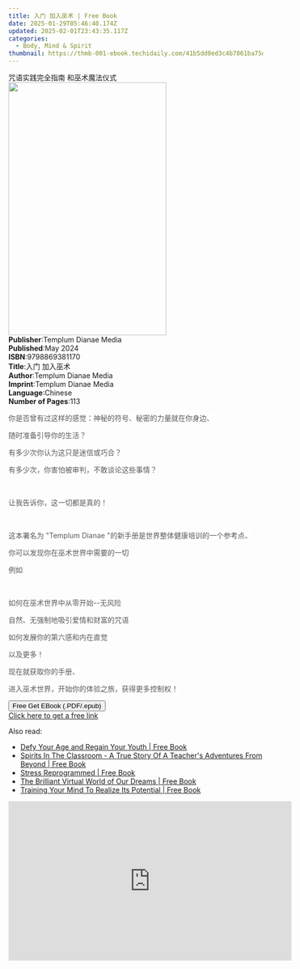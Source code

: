 ```yaml
---
title: 入门 加入巫术 | Free Book
date: 2025-01-29T05:46:40.174Z
updated: 2025-02-01T23:43:35.117Z
categories:
  - Body, Mind & Spirit
thumbnail: https://thmb-001-ebook.techidaily.com/41b5dd0ed3c4b7861ba75db0f6c83f925b23de36c5d662f8e0c3b727a2cb9dad.jpg
---
```

<main id="book-container">
  <div class="flex flex-col">
    <div class="book-brief flex-1 py-6 px-4 sm:p-6 md:py-10 md:px-8">
      <!-- brief-->
      <div class="book-brief-main">咒语实践完全指南 和巫术魔法仪式</div>
    </div>
    <div
      class="book-meta-info flex-1 grid gap-4 col-start-1 col-end-3 row-start-1 sm:mb-6 sm:grid-cols-4 lg:gap-6 lg:col-start-2 lg:row-end-6 lg:row-span-6 lg:mb-0"
    >
      <div
        class="book-meta-info-left place-content-center mt-4 p-4 text-sm leading-6 col-start-2 col-span-2 dark:text-slate-400"
      >
        <img
          class="w-full h-500 object-cover rounded-lg sm:h-255 sm:col-span-2 lg:col-span-full"
          src="https://img-001-ebook.techidaily.com/09aed5570fec8555a85968963364fc657af273d640b9efb648de7848cb142f29.jpg"
          alt=""
          width="312"
          height="500"
        />
      </div>
      <div
        class="book-meta-info-right mt-2 col-start-1 row-start-2 col-span-3 self-center"
      >
        <!-- meta data  -->
        <div class="flex flex-col px-4 md:px-8">
          <div class="flex-1">
            <strong>Publisher</strong>:<span class="px-2"
              >Templum Dianae Media</span
            >
          </div>
          <div class="flex-1">
            <strong>Published</strong>:<span class="px-2">May 2024</span>
          </div>
          <div class="flex-1">
            <strong>ISBN</strong>:<span class="px-2">9798869381170</span>
          </div>
          <div class="flex-1">
            <strong>Title</strong>:<span class="px-2">入门 加入巫术</span>
          </div>
          <div class="flex-1">
            <strong>Author</strong>:<span class="px-2"
              >Templum Dianae Media</span
            >
          </div>
          <div class="flex-1">
            <strong>Imprint</strong>:<span class="px-2"
              >Templum Dianae Media</span
            >
          </div>
          <div class="flex-1">
            <strong>Language</strong>:<span class="px-2">Chinese</span>
          </div>
          <div class="flex-1">
            <strong>Number of Pages</strong>:<span class="px-2">113</span>
          </div>
        </div>
      </div>
    </div>
    <div class="book-description flex-1 py-6 px-4 sm:p-6 md:py-10 md:px-8">
      <div class="book-description-main">
        <div accordion-content="" id="description">
          <p>
            <span
              style="
                color: rgb(89, 89, 89);
                background-color: rgb(255, 255, 255);
              "
              >你是否曾有过这样的感觉：神秘的符号、秘密的力量就在你身边、</span
            >
          </p>
          <p>
            <span
              style="
                color: rgb(89, 89, 89);
                background-color: rgb(255, 255, 255);
              "
              >随时准备引导你的生活？</span
            >
          </p>
          <p>
            <span
              style="
                color: rgb(89, 89, 89);
                background-color: rgb(255, 255, 255);
              "
              >有多少次你认为这只是迷信或巧合？</span
            >
          </p>
          <p>
            <span
              style="
                color: rgb(89, 89, 89);
                background-color: rgb(255, 255, 255);
              "
              >有多少次，你害怕被审判，不敢谈论这些事情？</span
            >
          </p>
          <p><br /></p>
          <p>
            <span
              style="
                color: rgb(89, 89, 89);
                background-color: rgb(255, 255, 255);
              "
              >让我告诉你，这一切都是真的！</span
            >
          </p>
          <p><br /></p>
          <p>
            <span
              style="
                color: rgb(89, 89, 89);
                background-color: rgb(255, 255, 255);
              "
              >这本署名为 "Templum Dianae
              "的新手册是世界整体健康培训的一个参考点、</span
            >
          </p>
          <p>
            <span
              style="
                color: rgb(89, 89, 89);
                background-color: rgb(255, 255, 255);
              "
              >你可以发现你在巫术世界中需要的一切</span
            >
          </p>
          <p>
            <span
              style="
                color: rgb(89, 89, 89);
                background-color: rgb(255, 255, 255);
              "
              >例如</span
            >
          </p>
          <p><br /></p>
          <p>
            <span
              style="
                color: rgb(89, 89, 89);
                background-color: rgb(255, 255, 255);
              "
              >如何在巫术世界中从零开始--无风险</span
            >
          </p>
          <p>
            <span
              style="
                color: rgb(89, 89, 89);
                background-color: rgb(255, 255, 255);
              "
              >自然、无强制地吸引爱情和财富的咒语</span
            >
          </p>
          <p>
            <span
              style="
                color: rgb(89, 89, 89);
                background-color: rgb(255, 255, 255);
              "
              >如何发展你的第六感和内在直觉</span
            >
          </p>
          <p>
            <span
              style="
                color: rgb(89, 89, 89);
                background-color: rgb(255, 255, 255);
              "
              >以及更多！</span
            >
          </p>
          <p>
            <span
              style="
                color: rgb(89, 89, 89);
                background-color: rgb(255, 255, 255);
              "
              >现在就获取你的手册、</span
            >
          </p>
          <p>
            <span
              style="
                color: rgb(89, 89, 89);
                background-color: rgb(255, 255, 255);
              "
              >进入巫术世界，开始你的体验之旅，获得更多控制权！</span
            >
          </p>
        </div>
        <div class="accordion-fader"></div>
      </div>
    </div>
    <div class="book-excerpts flex-1 py-6 px-4 sm:p-6 md:py-10 md:px-8"></div>
    <div
      class="book-about-author flex-1 py-6 px-4 sm:p-6 md:py-10 md:px-8"
    ></div>
    <div class="book-free-get flex-1 py-6 px-4 sm:p-6 md:py-10 md:px-8">
      <button
        id="btn-free-get"
        class="bg-blue-500 hover:bg-blue-700 text-white font-bold py-2 px-4 rounded"
      >
        Free Get EBook (.PDF/.epub)
      </button>
      <div id="countdown-display" class="px-2 text-lg mt-2"></div>
      <a
        id="free-link"
        class="hidden bg-blue-500 hover:bg-blue-700 text-white font-bold py-2 px-4 rounded"
        href="https://www.ebooks.com/en-us/book/211355302/ebook/templum-dianae-media/"
        target="_blank"
        >Click here to get a free link</a
      >
    </div>
    <script>
      let countdownTime = 0;
      let countdownInterval = null;
      document
        .getElementById('btn-free-get')
        .addEventListener('click', startCountdown);
      function startCountdown() {
        countdownTime = new Date().getTime() + 60000 * 3;
        countdownInterval = setInterval(updateCountdown, 1000);
        document.getElementById('btn-free-get').disabled = true;
        document
          .getElementById('btn-free-get')
          .classList.add('bg-gray-500', 'cursor-not-allowed');
      }
      function updateCountdown() {
        let currentTime = new Date().getTime();
        let timeLeft = countdownTime - currentTime;
        let secondsLeft = Math.floor(timeLeft / 1000);
        document.getElementById('countdown-display').innerHTML =
          `Remaining time: ${secondsLeft} seconds.`;
        if (secondsLeft <= 0) {
          clearInterval(countdownInterval);
          document.getElementById('btn-free-get').classList.add('hidden');
          document.getElementById('free-link').classList.remove('hidden');
          document.getElementById('countdown-display').innerHTML = '';
        }
      }
    </script>
  </div>
</main>

<ins class="adsbygoogle"
      style="display:block"
      data-ad-client="ca-pub-7571918770474297"
      data-ad-slot="8358498916"
      data-ad-format="auto"
      data-full-width-responsive="true"></ins>
    

<span class="atpl-alsoreadstyle">Also read:</span>
<div><ul>
<li><a href="https://novels-ebooks.techidaily.com/210929387-9781908596123-defy-your-age-and-regain-your-youth/"><u>Defy Your Age and Regain Your Youth | Free Book</u></a></li>
<li><a href="https://novels-ebooks.techidaily.com/210929512-9781839751813-spirits-in-the-classroom-a-true-story-of-a-teachers-adventures-from-beyond/"><u>Spirits In The Classroom - A True Story Of A Teacher's Adventures From Beyond | Free Book</u></a></li>
<li><a href="https://novels-ebooks.techidaily.com/210929575-9781781480267-stress-reprogrammed/"><u>Stress Reprogrammed | Free Book</u></a></li>
<li><a href="https://novels-ebooks.techidaily.com/210929396-9781908447234-the-brilliant-virtual-world-of-our-dreams/"><u>The Brilliant Virtual World of Our Dreams | Free Book</u></a></li>
<li><a href="https://novels-ebooks.techidaily.com/210929277-9781781484951-training-your-mind-to-realize-its-potential/"><u>Training Your Mind To Realize Its Potential | Free Book</u></a></li>
</ul></div>

<!-- affiliate ads begin -->
<iframe width="560" height="315" src="https://www.youtube.com/embed/1dR4tF3VgyU?si=AJipgqZsNNxsRsBW" title="YouTube video player" frameborder="0" allow="accelerometer; autoplay; clipboard-write; encrypted-media; gyroscope; picture-in-picture; web-share" referrerpolicy="strict-origin-when-cross-origin" allowfullscreen></iframe>
<!-- affiliate ads end -->

